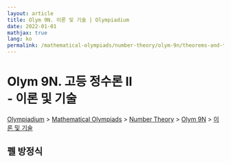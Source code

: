 ```yaml
---
layout: article
title: Olym 9N. 이론 및 기술 | Olympiadium
date: 2022-01-01
mathjax: true
lang: ko
permalink: /mathematical-olympiads/number-theory/olym-9n/theorems-and-techniques/
---
```

# Olym 9N. 고등 정수론 II <br> <ssup> - 이론 및 기술</ssup>

<a href="{{ site.homeurl }}">Olympiadium</a> > <a href="{{ site.homeurl }}mathematical-olympiads/">Mathematical Olympiads</a> > <a href="{{ site.homeurl }}mathematical-olympiads/number-theory/">Number Theory</a> > <a href="{{ site.homeurl }}mathematical-olympiads/number-theory/olym-9n/">Olym 9N</a> > <a href="{{ site.homeurl }}mathematical-olympiads/number-theory/olym-9n/theorems-and-techniques/">이론 및 기술</a>

## 펠 방정식
